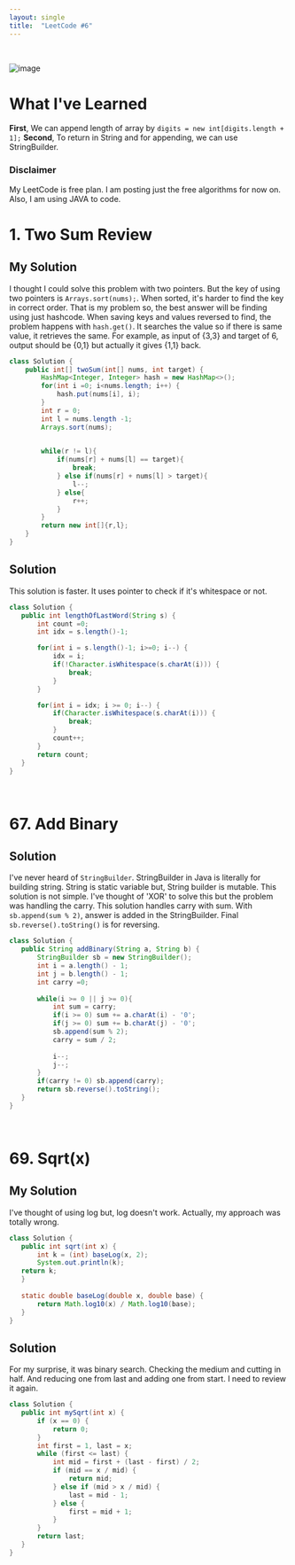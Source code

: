 ```yaml
---
layout: single
title:  "LeetCode #6"
---
```

<br>

![image](https://github.com/DutchVandaline/DutchVandaline.github.io/assets/142364450/42bf7dab-a9e3-43b3-b2b7-324d5d195fd5)

# What I've Learned
**First**, We can append length of array by `digits = new int[digits.length + 1];`
**Second**, To return in String and for appending, we can use StringBuilder.

### Disclaimer
 My LeetCode is free plan. I am posting just the free algorithms for now on. Also, I am using JAVA to code.

# 1. Two Sum Review

## My Solution
I thought I could solve this problem with two pointers. But the key of using two pointers is `Arrays.sort(nums);`. When sorted, it's harder to find the key in correct order. That is my problem so, the best answer will be
finding using just hashcode. When saving keys and values reversed to find, the problem happens with `hash.get()`. It searches the value so if there is same value, it retrieves the same. For example, as input of {3,3} and 
target of 6, output should be {0,1} but actually it gives {1,1} back.

```java
class Solution {
    public int[] twoSum(int[] nums, int target) {
    	HashMap<Integer, Integer> hash = new HashMap<>();
    	for(int i =0; i<nums.length; i++) {
    		hash.put(nums[i], i);
    	}
        int r = 0;
        int l = nums.length -1;
        Arrays.sort(nums);
        

        while(r != l){
            if(nums[r] + nums[l] == target){
                break;
            } else if(nums[r] + nums[l] > target){
                l--;
            } else{
                r++;
            }
        }
        return new int[]{r,l};
    }
}
```
## Solution
This solution is faster. It uses pointer to check if it's whitespace or not.

 ```java
class Solution {
    public int lengthOfLastWord(String s) {
        int count =0;
        int idx = s.length()-1;

        for(int i = s.length()-1; i>=0; i--) {
            idx = i;
            if(!Character.isWhitespace(s.charAt(i))) {
                break;
            }
        }

        for(int i = idx; i >= 0; i--) {
            if(Character.isWhitespace(s.charAt(i))) {
                break;
            }
            count++;
        }
        return count;
    }
}
```
<br>

# 67. Add Binary

## Solution
I've never heard of `StringBuilder`. StringBuilder in Java is literally for building string. String is static variable but, String builder is mutable. 
This solution is not simple. I've thought of 'XOR' to solve this but the problem was handling the carry. This solution handles carry with sum. With `sb.append(sum % 2)`, answer is added in the StringBuilder. Final `sb.reverse().toString()` is for reversing.

 ```java
class Solution {
    public String addBinary(String a, String b) {
    	StringBuilder sb = new StringBuilder();
    	int i = a.length() - 1;
    	int j = b.length() - 1;    	
    	int carry =0;
    	
    	while(i >= 0 || j >= 0){
    		int sum = carry;
    		if(i >= 0) sum += a.charAt(i) - '0';
    		if(j >= 0) sum += b.charAt(j) - '0';
    		sb.append(sum % 2);
    		carry = sum / 2;
    		
    		i--;
    		j--;
    	}
    	if(carry != 0) sb.append(carry);
    	return sb.reverse().toString();
    }
}

```
<br>

# 69. Sqrt(x)

## My Solution
I've thought of using log but, log doesn't work. Actually, my approach was totally wrong. 

 ```java
class Solution {
    public int sqrt(int x) {
    	int k = (int) baseLog(x, 2);
    	System.out.println(k);
    return k;	
    }
    
    static double baseLog(double x, double base) {
    	return Math.log10(x) / Math.log10(base);
    }
}
```

## Solution
For my surprise, it was binary search. Checking the medium and cutting in half. And reducing one from last and adding one from start. I need to review it again.

 ```java
class Solution {
    public int mySqrt(int x) {
        if (x == 0) {
            return 0;
        }
        int first = 1, last = x;
        while (first <= last) {
            int mid = first + (last - first) / 2;
            if (mid == x / mid) {
                return mid;
            } else if (mid > x / mid) {
                last = mid - 1;
            } else {
                first = mid + 1;
            }
        }
        return last;
    }
}
```
<br>


